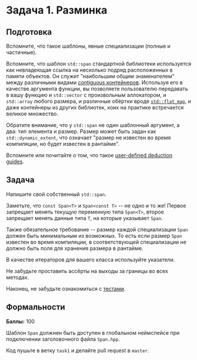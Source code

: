 Задача 1. Разминка
========================

## Подготовка

Вспомните, что такое шаблоны, явные специализации (полные и частичные).

Вспомните, что шаблон `std::span` стандартной библиотеки используется как невладеющая ссылка на несколько подряд расположенных в памяти объектов.
Он служит "наибольшим общим знаменателем" между различными видами [contiguous контейнеров](https://en.cppreference.com/w/cpp/named_req/ContiguousContainer).
Используя его в качестве аргумента функции, вы позволяете пользователю передавать в вашу функцию и `std::vector` с произвольным аллокатором, и `std::array` любого размера, и различные обёртки вроде [`std::flat_map`](https://en.cppreference.com/w/cpp/header/flat_map), и даже контейнеры из других библиотек, коих на практике встречается великое множество.

Обратите внимание, что у `std::span` не один шаблонный аргумент, а два: тип элемента и размер.
Размер может быть задан как `std::dynamic_extent`, что означает "размер не известен во время компиляции, но будет известен в рантайме".

Вспомните или почитайте о том, что такое [user-defined deduction guides](https://en.cppreference.com/w/cpp/language/class_template_argument_deduction).

## Задача

Напишите свой собственный `std::span`.

Заметьте, что `const Span<T>` и `Span<const T>` -- не одно и то же! Первое запрещает менять текущую переменную типа `Span<T>`, второе запрещает менять данные типа `T`, на которые указывает `Span`.

Также обязательное требование -- размер каждой специализации `Span` должен быть минимальным из возможных.
То есть если размер `Span` известен во время компиляции, в соответствующей специализации не должно быть поля для хранения размера в рантайме.

В качестве итераторов для вашего класса используйте указатели.

Не забудьте проставить ассёрты на выходы за границы во всех методах.

Наконец, не забудьте ознакомиться с [тестами](https://github.com/Mrkol/metaprogramming-course/blob/master/tests/task1).

## Формальности

**Баллы:** 100

Шаблон `Span` должнен быть доступен в глобальном неймспейсе при подключении заголовочного файла `Span.hpp`.

Код пушьте в ветку `task1` и делайте pull request в `master`.
